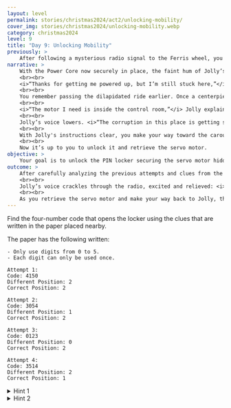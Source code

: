```yaml
---
layout: level
permalink: stories/christmas2024/act2/unlocking-mobility/
cover_img: stories/christmas2024/unlocking-mobility.webp
category: christmas2024
level: 9
title: "Day 9: Unlocking Mobility"
previously: >
    After following a mysterious radio signal to the Ferris wheel, you encountered <b>Jolly</b>, a worn-out robot from the old carnival. Though cautious, Jolly revealed that it has a plan to retrieve the <b>Crystal of Joy</b>, but its systems are too damaged to help. After passing a test of trust by retrieving a <b>Power Core</b> from the central generator, Jolly is partially restored. Now, it needs a <b>servo motor</b> to regain mobility, which is hidden in the twisted remains of the carnival's <b>carousel</b>.
narrative: >
    With the Power Core now securely in place, the faint hum of Jolly’s systems fills the air, but the robot remains stationary, its joints stiff from years of disuse. While Jolly’s eyes glow brighter, it’s clear that full mobility is still beyond reach.
    <br><br>
    <i>“Thanks for getting me powered up, but I’m still stuck here,”</i> Jolly says, glancing at its motionless legs. <i>“To get moving again, I’ll need a <b>servo motor</b>. Luckily, I know where we can find one—the old carousel over by the heart of the carnival.”<i>
    <br><br>
    You remember passing the dilapidated ride earlier. Once a centerpiece of joy, the carousel now stands twisted and broken, its horses frozen in place.
    <br><br>
    <i>“The motor I need is inside the control room,”</i> Jolly explains. <i>“But it’s locked behind a security system — a four-digit <b>PIN locker</b>. I can’t crack it, but the good news is that there’s a clue nearby — an old piece of paper with failed attempts. Whoever tried before left notes, and the lock is special — it tells you if a digit is in the right place or just part of the code but in the wrong spot.”</i>
    <br><br>
    Jolly’s voice lowers. <i>“The corruption in this place is getting stronger. We don’t have time to waste. If you can crack that code, I’ll be back on my feet, and we’ll finally be ready to move forward with the plan.”</i>
    <br><br>
    With Jolly's instructions clear, you make your way toward the carousel. The path is littered with debris, remnants of the once-lively carnival that now feels like a forgotten wasteland. As you approach the carousel, the air feels thick, as if the very energy of the place has been drained. You see the control room, tucked away beneath the ride, its entrance guarded by the PIN locker Jolly mentioned.
    <br><br>
    Now it’s up to you to unlock it and retrieve the servo motor.
objective: >
    Your goal is to unlock the PIN locker securing the servo motor hidden in the carousel's control room. Using the paper with previous failed attempts and the locker’s hints, decipher the correct four-digit code.
outcome: >
    After carefully analyzing the previous attempts and clues from the locker, you input the final code. The screen flashes green, and with a mechanical click, the locker unlocks. The compartment slowly opens, revealing the servo motor you've been searching for. It's covered in dust and grime, but it appears intact, ready to restore Jolly’s mobility.
    <br><br>
    Jolly’s voice crackles through the radio, excited and relieved: <i>“You did it! I’ll be back on my feet in no time. Bring that servo motor here, and I’ll finally be able to move. Then we can really kick this plan into gear.”</i>
    <br><br>
    As you retrieve the servo motor and make your way back to Jolly, the eerie silence of the carnival presses in. The corruption lingers, but with Jolly nearly restored, there's a glimmer of hope that the plan to retrieve the <b>Crystal of Joy</b> is within reach. Now, with Jolly's full cooperation, the next step in the journey can begin.
---
```


Find the four-number code that opens the locker using the clues that are written in the paper placed nearby.

The paper has the following written:

```
- Only use digits from 0 to 5.
- Each digit can only be used once.

Attempt 1:
Code: 4150
Different Position: 2
Correct Position: 2

Attempt 2:
Code: 3054
Different Position: 1
Correct Position: 2

Attempt 3:
Code: 0123
Different Position: 0
Correct Position: 2

Attempt 4:
Code: 3514
Different Position: 2
Correct Position: 1
```

<details>
 <summary>Hint 1</summary>
 Start by working out which digits belong in the code, regardless of order.
</details>

<details>
 <summary>Hint 2</summary>
 Every digit in the code is in the very top row of digits. Two of the digits in 4150 are even in the right place. 
</details>
